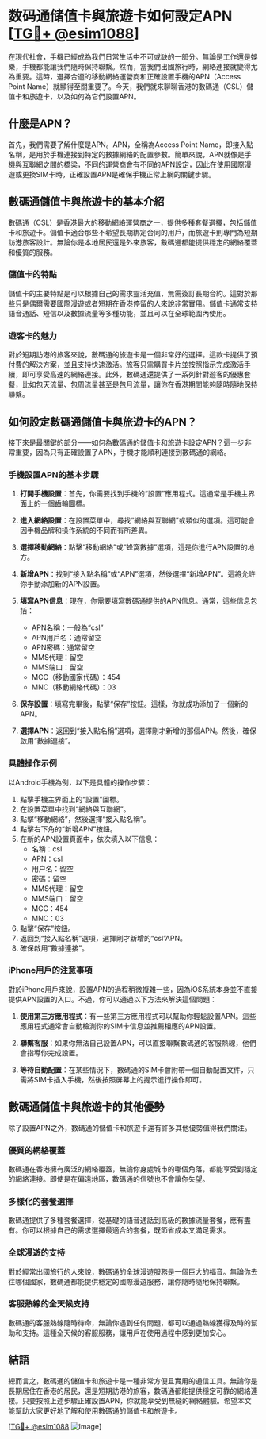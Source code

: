 # 数码通储值卡與旅遊卡如何設定APN [[TG💪+ @esim1088](https://t.me/s/esim1088)]

在現代社會，手機已經成為我們日常生活中不可或缺的一部分。無論是工作還是娛樂，手機都能讓我們隨時保持聯繫。然而，當我們出國旅行時，網絡連接就變得尤為重要。這時，選擇合適的移動網絡運營商和正確設置手機的APN（Access Point Name）就顯得至關重要了。今天，我們就來聊聊香港的數碼通（CSL）儲值卡和旅遊卡，以及如何為它們設置APN。

## 什麼是APN？

首先，我們需要了解什麼是APN。APN，全稱為Access Point Name，即接入點名稱，是用於手機連接到特定的數據網絡的配置參數。簡單來說，APN就像是手機與互聯網之間的橋梁，不同的運營商會有不同的APN設定，因此在使用國際漫遊或更換SIM卡時，正確設置APN是確保手機正常上網的關鍵步驟。

## 數碼通儲值卡與旅遊卡的基本介紹

數碼通（CSL）是香港最大的移動網絡運營商之一，提供多種套餐選擇，包括儲值卡和旅遊卡。儲值卡適合那些不希望長期綁定合同的用戶，而旅遊卡則專門為短期訪港旅客設計。無論你是本地居民還是外來旅客，數碼通都能提供穩定的網絡覆蓋和優質的服務。

### 儲值卡的特點

儲值卡的主要特點是可以根據自己的需求靈活充值，無需簽訂長期合約。這對於那些只是偶爾需要國際漫遊或者短期在香港停留的人來說非常實用。儲值卡通常支持語音通話、短信以及數據流量等多種功能，並且可以在全球範圍內使用。

### 遊客卡的魅力

對於短期訪港的旅客來說，數碼通的旅遊卡是一個非常好的選擇。這款卡提供了預付費的解決方案，並且支持快速激活。旅客只需購買卡片並按照指示完成激活手續，即可享受高速的網絡連接。此外，數碼通還提供了一系列針對遊客的優惠套餐，比如包天流量、包周流量甚至是包月流量，讓你在香港期間能夠隨時隨地保持聯繫。

## 如何設定數碼通儲值卡與旅遊卡的APN？

接下來是最關鍵的部分——如何為數碼通的儲值卡和旅遊卡設定APN？這一步非常重要，因為只有正確設置了APN，手機才能順利連接到數碼通的網絡。

### 手機設置APN的基本步驟

1. **打開手機設置**：首先，你需要找到手機的“設置”應用程式。這通常是手機主界面上的一個齒輪圖標。
   
2. **進入網絡設置**：在設置菜單中，尋找“網絡與互聯網”或類似的選項。這可能會因手機品牌和操作系統的不同而有所差異。

3. **選擇移動網絡**：點擊“移動網絡”或“蜂窩數據”選項，這是你進行APN設置的地方。

4. **新增APN**：找到“接入點名稱”或“APN”選項，然後選擇“新增APN”。這將允許你手動添加新的APN設置。

5. **填寫APN信息**：現在，你需要填寫數碼通提供的APN信息。通常，這些信息包括：
   - APN名稱：一般為“csl”
   - APN用戶名：通常留空
   - APN密碼：通常留空
   - MMS代理：留空
   - MMS端口：留空
   - MCC（移動國家代碼）：454
   - MNC（移動網絡代碼）：03

6. **保存設置**：填寫完畢後，點擊“保存”按鈕。這樣，你就成功添加了一個新的APN。

7. **選擇APN**：返回到“接入點名稱”選項，選擇剛才新增的那個APN。然後，確保啟用“數據連接”。

### 具體操作示例

以Android手機為例，以下是具體的操作步驟：

1. 點擊手機主界面上的“設置”圖標。
2. 在設置菜單中找到“網絡與互聯網”。
3. 點擊“移動網絡”，然後選擇“接入點名稱”。
4. 點擊右下角的“新增APN”按鈕。
5. 在新的APN設置頁面中，依次填入以下信息：
   - 名稱：csl
   - APN：csl
   - 用户名：留空
   - 密碼：留空
   - MMS代理：留空
   - MMS端口：留空
   - MCC：454
   - MNC：03
6. 點擊“保存”按鈕。
7. 返回到“接入點名稱”選項，選擇剛才新增的“csl”APN。
8. 確保啟用“數據連接”。

### iPhone用戶的注意事項

對於iPhone用戶來說，設置APN的過程稍微複雜一些，因為iOS系統本身並不直接提供APN設置的入口。不過，你可以通過以下方法來解決這個問題：

1. **使用第三方應用程式**：有一些第三方應用程式可以幫助你輕鬆設置APN。這些應用程式通常會自動檢測你的SIM卡信息並推薦相應的APN設置。
   
2. **聯繫客服**：如果你無法自己設置APN，可以直接聯繫數碼通的客服熱線，他們會指導你完成設置。

3. **等待自動配置**：在某些情況下，數碼通的SIM卡會附帶一個自動配置文件，只需將SIM卡插入手機，然後按照屏幕上的提示進行操作即可。

## 數碼通儲值卡與旅遊卡的其他優勢

除了設置APN之外，數碼通的儲值卡和旅遊卡還有許多其他優勢值得我們關注。

### 優質的網絡覆蓋

數碼通在香港擁有廣泛的網絡覆蓋，無論你身處城市的哪個角落，都能享受到穩定的網絡連接。即使是在偏遠地區，數碼通的信號也不會讓你失望。

### 多樣化的套餐選擇

數碼通提供了多種套餐選擇，從基礎的語音通話到高級的數據流量套餐，應有盡有。你可以根據自己的需求選擇最適合的套餐，既節省成本又滿足需求。

### 全球漫遊的支持

對於經常出國旅行的人來說，數碼通的全球漫遊服務是一個巨大的福音。無論你去往哪個國家，數碼通都能提供穩定的國際漫遊服務，讓你隨時隨地保持聯繫。

### 客服熱線的全天候支持

數碼通的客服熱線隨時待命，無論你遇到任何問題，都可以通過熱線獲得及時的幫助和支持。這種全天候的客服服務，讓用戶在使用過程中感到更加安心。

## 結語

總而言之，數碼通的儲值卡和旅遊卡是一種非常方便且實用的通信工具。無論你是長期居住在香港的居民，還是短期訪港的旅客，數碼通都能提供穩定可靠的網絡連接。只要按照上述步驟正確設置APN，你就能享受到無縫的網絡體驗。希望本文能幫助大家更好地了解和使用數碼通的儲值卡和旅遊卡。

[[TG💪+ @esim1088](https://t.me/s/esim1088) ![Image](https://i.postimg.cc/4NQfJmqS/Snipaste-2025-05-13-00-14-12.png)]